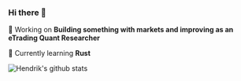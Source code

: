 ### Hi there 👋

🔭 Working on **Building something with markets and improving as an eTrading Quant Researcher**

🌱 Currently learning **Rust** 


![Hendrik's github stats](https://github-readme-stats.vercel.app/api?username=HendrikMS&count_private=true&show_icons=true&theme=dracul)
